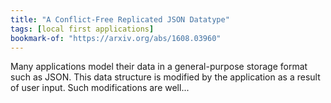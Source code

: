 ```yaml
---
title: "A Conflict-Free Replicated JSON Datatype"
tags: [local first applications]
bookmark-of: "https://arxiv.org/abs/1608.03960"
---
```

Many applications model their data in a general-purpose storage format such as JSON. This data structure is modified by the application as a result of user input. Such modifications are well...